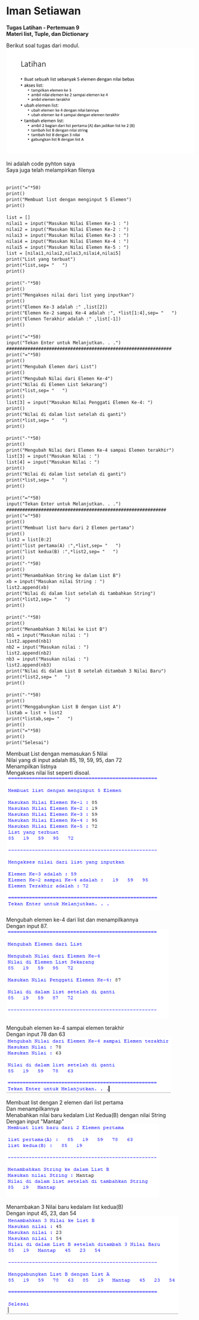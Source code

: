 # Iman Setiawan

**Tugas Latihan - Pertemuan 9**\
**Materi list, Tuple, dan Dictionary**

Berikut soal tugas dari modul.\
![screenshot output](screenshot/soaltugas.png)

Ini adalah code pyhton saya\
Saya juga telah melampirkan filenya
~~~

print("="*50)
print()
print("Membuat list dengan menginput 5 Elemen")
print()

list = []
nilai1 = input("Masukan Nilai Elemen Ke-1 : ")
nilai2 = input("Masukan Nilai Elemen Ke-2 : ")
nilai3 = input("Masukan Nilai Elemen Ke-3 : ")
nilai4 = input("Masukan Nilai Elemen Ke-4 : ")
nilai5 = input("Masukan Nilai Elemen Ke-5 : ")
list = [nilai1,nilai2,nilai3,nilai4,nilai5]
print("List yang terbuat")
print(*list,sep= "   ")
print()

print("-"*50)
print()
print("Mengakses nilai dari list yang inputkan")
print()
print("Elemen Ke-3 adalah :" ,list[2])
print("Elemen Ke-2 sampai Ke-4 adalah :", *list[1:4],sep= "   ")
print("Elemen Terakhir adalah :" ,list[-1])
print()

print("="*50)
input("Tekan Enter untuk Melanjutkan. . .")
##############################################################
print("="*50)
print()
print("Mengubah Elemen dari List")
print()
print("Mengubah Nilai dari Elemen Ke-4")
print("Nilai di Elemen List Sekarang")
print(*list,sep= "   ")
print()
list[3] = input("Masukan Nilai Penggati Elemen Ke-4: ")
print()
print("Nilai di dalam list setelah di ganti")
print(*list,sep= "   ")
print()

print("-"*50)
print()
print("Mengubah Nilai dari Elemen Ke-4 sampai Elemen terakhir")
list[3] = input("Masukan Nilai : ")
list[4] = input("Masukan Nilai : ")
print()
print("Nilai di dalam list setelah di ganti")
print(*list,sep= "   ")
print()

print("="*50)
input("Tekan Enter untuk Melanjutkan. . .")
############################################################
print("="*50)
print()
print("Membuat list baru dari 2 Elemen pertama")
print()
list2 = list[0:2]
print("list pertama(A) :",*list,sep= "   ")
print("list kedua(B) :",*list2,sep= "   ")
print()
print("-"*50)
print()
print("Menambahkan String ke dalam List B")
xb = input("Masukan nilai String : ")
list2.append(xb)
print("Nilai di dalam list setelah di tambahkan String")
print(*list2,sep= "   ")
print()

print("-"*50)
print()
print("Menambahkan 3 Nilai ke List B")
nb1 = input("Masukan nilai : ")
list2.append(nb1)
nb2 = input("Masukan nilai : ")
list2.append(nb2)
nb3 = input("Masukan nilai : ")
list2.append(nb3)
print("Nilai di dalam List B setelah ditambah 3 Nilai Baru")
print(*list2,sep= "   ")
print()

print("-"*50)
print()
print("Menggabungkan List B dengan List A")
listab = list + list2
print(*listab,sep= "   ")
print()
print("="*50)
print()
print("Selesai")

~~~

Membuat List dengan memasukan 5 Nilai\
Nilai yang di input adalah 85, 19, 59, 95, dan 72\
Menampilkan listnya\
Mengakses nilai list seperti disoal.\
![screenshot output](screenshot/ss1.png)



Mengubah elemen ke-4 dari list dan menampilkannya\
Dengan input 87.\
![screenshot output](screenshot/ss2.png)



Mengubah elemen ke-4 sampai elemen terakhir\
Dengan input 78 dan 63\
![screenshot output](screenshot/ss3.png)



Membuat list dengan 2 elemen dari list pertama\
Dan menampilkannya\
Menabahkan nilai baru kedalam List Kedua(B) dengan nilai String\
Dengan input "Mantap"\
![screenshot output](screenshot/ss4.png)



Menambakan 3 Nilai baru kedalam list kedua(B)\
Dengan input 45, 23, dan 54\
![screenshot output](screenshot/ss5.png)


